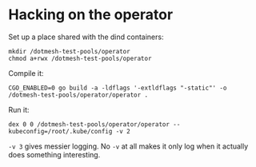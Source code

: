 # Hacking on the operator

Set up a place shared with the dind containers:

```
mkdir /dotmesh-test-pools/operator
chmod a+rwx /dotmesh-test-pools/operator
```

Compile it:

```
CGO_ENABLED=0 go build -a -ldflags '-extldflags "-static"' -o /dotmesh-test-pools/operator/operator .
```

Run it:

```
dex 0 0 /dotmesh-test-pools/operator/operator --kubeconfig=/root/.kube/config -v 2
```

`-v 3` gives messier logging. No `-v` at all makes it only log when it actually does something interesting.

